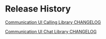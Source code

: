 # Release History

[Communication UI Calling Library CHANGELOG](docs/CHANGELOG_UI_CALLING.md)


[Communication UI Chat Library CHANGELOG](docs/CHANGELOG_UI_CHAT.md)
